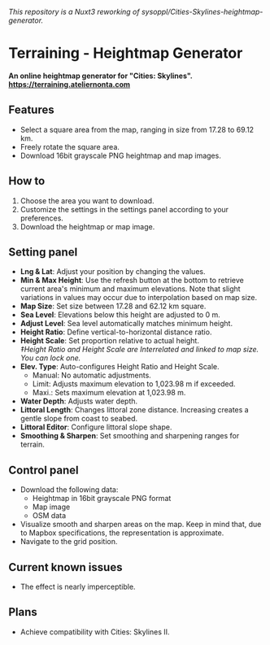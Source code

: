 *This repository is a Nuxt3 reworking of sysoppl/Cities-Skylines-heightmap-generator.*
# Terraining - Heightmap Generator

**An online heightmap generator for "Cities: Skylines".**  
**https://terraining.ateliernonta.com**

## Features

- Select a square area from the map, ranging in size from 17.28 to 69.12 km.
- Freely rotate the square area.
- Download 16bit grayscale PNG heightmap and map images.

## How to

1. Choose the area you want to download.
1. Customize the settings in the settings panel according to your preferences.
1. Download the heightmap or map image.

## Setting panel

- **Lng & Lat**: Adjust your position by changing the values.
- **Min & Max Height**: Use the refresh button at the bottom to retrieve current area's minimum and maximum elevations. Note that slight variations in values may occur due to interpolation based on map size.
- **Map Size**: Set size between 17.28 and 62.12 km square.
- **Sea Level**: Elevations below this height are adjusted to 0 m.
- **Adjust Level**: Sea level automatically matches minimum height.
- **Height Ratio**: Define vertical-to-horizontal distance ratio.
- **Height Scale**: Set proportion relative to actual height.  
*‡Height Ratio and Height Scale are Interrelated and linked to map size. You can lock one.*
- **Elev. Type**: Auto-configures Height Ratio and Height Scale.
  * Manual: No automatic adjustments.
  * Limit: Adjusts maximum elevation to 1,023.98 m if exceeded.
  * Maxi.: Sets maximum elevation at 1,023.98 m.
- **Water Depth**: Adjusts water depth.
- **Littoral Length**: Changes littoral zone distance. Increasing creates a gentle slope from coast to seabed.
- **Littoral Editor**: Configure littoral slope shape.
- **Smoothing & Sharpen**: Set smoothing and sharpening ranges for terrain.

## Control panel

- Download the following data:
  * Heightmap in 16bit grayscale PNG format
  * Map image
  * OSM data
- Visualize smooth and sharpen areas on the map. Keep in mind that, due to Mapbox specifications, the representation is approximate.
- Navigate to the grid position.

## Current known issues

- The effect is nearly imperceptible.

## Plans

- Achieve compatibility with Cities: Skylines II.
